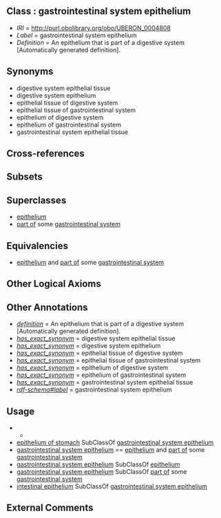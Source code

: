 
## Class : gastrointestinal system epithelium

 * *IRI* = http://purl.obolibrary.org/obo/UBERON_0004808
 * *Label* = gastrointestinal system epithelium
 * *Definition* = An epithelium that is part of a digestive system [Automatically generated definition].

## Synonyms

 * digestive system epithelial tissue
 * digestive system epithelium
 * epithelial tissue of digestive system
 * epithelial tissue of gastrointestinal system
 * epithelium of digestive system
 * epithelium of gastrointestinal system
 * gastrointestinal system epithelial tissue

## Cross-references


## Subsets


## Superclasses

 * [epithelium](../../UBERON/83/UBERON_0000483.md)
 * [part of](../../BFO/50/BFO_0000050.md) some [gastrointestinal system](../../UBERON/09/UBERON_0005409.md)

## Equivalencies

 * [epithelium](../../UBERON/83/UBERON_0000483.md) and [part of](../../BFO/50/BFO_0000050.md) some [gastrointestinal system](../../UBERON/09/UBERON_0005409.md)

## Other Logical Axioms


## Other Annotations

 * *[definition](../../IAO/15/IAO_0000115.md)* = An epithelium that is part of a digestive system [Automatically generated definition].
 * *[has_exact_synonym](../../ym/oboInOwl#hasExactSynonym.md)* = digestive system epithelial tissue
 * *[has_exact_synonym](../../ym/oboInOwl#hasExactSynonym.md)* = digestive system epithelium
 * *[has_exact_synonym](../../ym/oboInOwl#hasExactSynonym.md)* = epithelial tissue of digestive system
 * *[has_exact_synonym](../../ym/oboInOwl#hasExactSynonym.md)* = epithelial tissue of gastrointestinal system
 * *[has_exact_synonym](../../ym/oboInOwl#hasExactSynonym.md)* = epithelium of digestive system
 * *[has_exact_synonym](../../ym/oboInOwl#hasExactSynonym.md)* = epithelium of gastrointestinal system
 * *[has_exact_synonym](../../ym/oboInOwl#hasExactSynonym.md)* = gastrointestinal system epithelial tissue
 * *[rdf-schema#label](../../el/rdf-schema#label.md)* = gastrointestinal system epithelium

## Usage

 * -
 * [epithelium of stomach](../../UBERON/76/UBERON_0001276.md) SubClassOf [gastrointestinal system epithelium](../../UBERON/08/UBERON_0004808.md)
 * [gastrointestinal system epithelium](../../UBERON/08/UBERON_0004808.md) == [epithelium](../../UBERON/83/UBERON_0000483.md) and [part of](../../BFO/50/BFO_0000050.md) some [gastrointestinal system](../../UBERON/09/UBERON_0005409.md)
 * [gastrointestinal system epithelium](../../UBERON/08/UBERON_0004808.md) SubClassOf [epithelium](../../UBERON/83/UBERON_0000483.md)
 * [gastrointestinal system epithelium](../../UBERON/08/UBERON_0004808.md) SubClassOf [part of](../../BFO/50/BFO_0000050.md) some [gastrointestinal system](../../UBERON/09/UBERON_0005409.md)
 * [intestinal epithelium](../../UBERON/77/UBERON_0001277.md) SubClassOf [gastrointestinal system epithelium](../../UBERON/08/UBERON_0004808.md)

## External Comments

